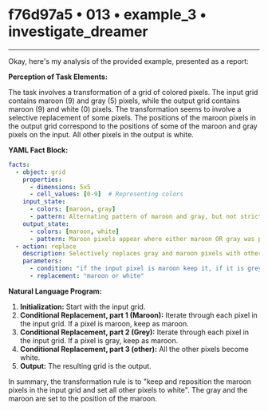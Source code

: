 # f76d97a5 • 013 • example_3 • investigate_dreamer

---
Okay, here's my analysis of the provided example, presented as a report:

**Perception of Task Elements:**

The task involves a transformation of a grid of colored pixels. The input grid contains maroon (9) and gray (5) pixels, while the output grid contains maroon (9) and white (0) pixels. The transformation seems to involve a selective replacement of some pixels. The positions of the maroon pixels in the output grid correspond to the positions of some of the maroon and gray pixels on the input. All other pixels in the output is white.

**YAML Fact Block:**



```yaml
facts:
  - object: grid
    properties:
      - dimensions: 5x5
      - cell_values: [0-9]  # Representing colors
    input_state:
      - colors: [maroon, gray]
      - pattern: Alternating pattern of maroon and gray, but not strictly consistent.
    output_state:
      - colors: [maroon, white]
      - pattern: Maroon pixels appear where either maroon OR gray was present, any gray is replaced by maroon.
  - action: replace
    description: Selectively replaces gray and maroon pixels with other colors
    parameters:
      - condition: "if the input pixel is maroon keep it, if it is grey, keep as maroon, if it is anything else, it becomes white"
      - replacement: "maroon or white"

```



**Natural Language Program:**

1.  **Initialization:** Start with the input grid.
2.  **Conditional Replacement, part 1 (Maroon):** Iterate through each pixel in the input grid. If a pixel is maroon, keep as maroon.
3. **Conditional Replacement, part 2 (Grey):** Iterate through each pixel in the input grid. If a pixel is gray, keep as maroon.
4.  **Conditional Replacement, part 3 (other):** All the other pixels become white.
5. **Output:** The resulting grid is the output.

In summary, the transformation rule is to "keep and reposition the maroon pixels in the input grid and set all other pixels to white". The gray and the maroon are set to the position of the maroon.

